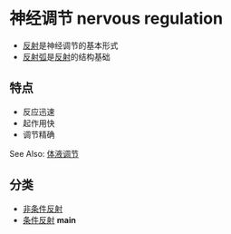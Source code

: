 # 神经调节 nervous regulation

- [反射](反射.md)是神经调节的基本形式
- [反射弧](反射弧.md)是[反射](反射.md)的结构基础

## 特点

- 反应迅速
- 起作用快
- 调节精确

See Also: [体液调节](体液调节.md)

## 分类

- [非条件反射](非条件反射.md)
- [条件反射](条件反射.md) **main**
